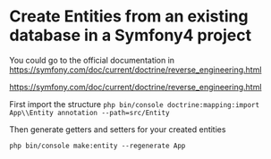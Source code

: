# Create Entities from an existing database in a Symfony4 project #

You could go to the official documentation in https://symfony.com/doc/current/doctrine/reverse_engineering.html


https://symfony.com/doc/current/doctrine/reverse_engineering.html

First import the structure
```php bin/console doctrine:mapping:import App\\Entity annotation --path=src/Entity```

Then generate getters and setters for your created entities

```php bin/console make:entity --regenerate App```

